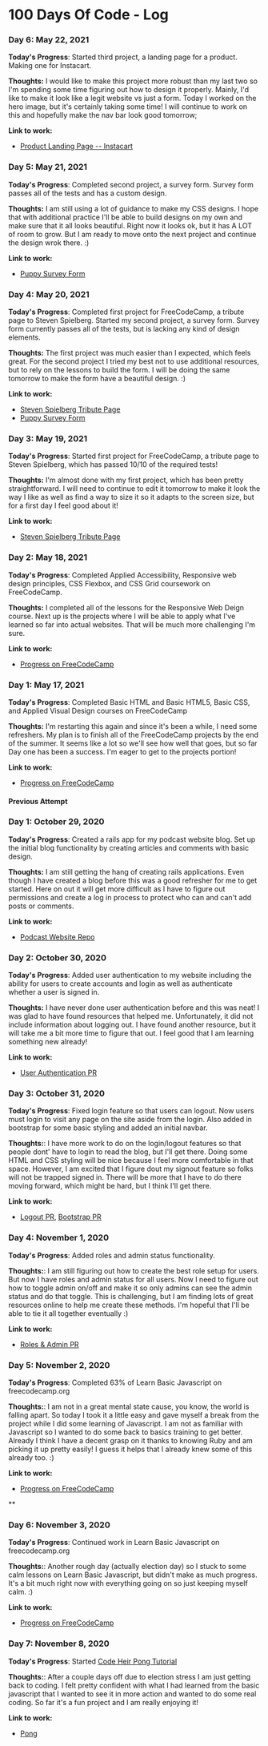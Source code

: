 # 100 Days Of Code - Log
### Day 6: May 22, 2021

**Today's Progress**: Started third project, a landing page for a product. Making one for Instacart.

**Thoughts:** I would like to make this project more robust than my last two so I'm spending some time figuring out how to design it properly. Mainly, I'd like to make it look like a legit website vs just a form. Today I worked on the hero image, but it's certainly taking some time! I will continue to work on this and hopefully make the nav bar look good tomorrow;

**Link to work:** 
+ [Product Landing Page -- Instacart](https://codepen.io/bradwee/pen/oNZZPNN)

### Day 5: May 21, 2021

**Today's Progress**: Completed second project, a survey form. Survey form passes all of the tests and has a custom design.

**Thoughts:** I am still using a lot of guidance to make my CSS designs. I hope that with additional practice I'll be able to build designs on my own and make sure that it all looks beautiful. Right now it looks ok, but it has A LOT of room to grow. But I am ready to move onto the next project and continue the design wrok there. :) 

**Link to work:** 
+ [Puppy Survey Form](https://codepen.io/bradwee/pen/gOmgKKJ)

### Day 4: May 20, 2021

**Today's Progress**: Completed first project for FreeCodeCamp, a tribute page to Steven Spielberg. Started my second project, a survey form. Survey form currently passes all of the tests, but is lacking any kind of design elements.

**Thoughts:** The first project was much easier than I expected, which feels great. For the second project I tried my best not to use additional resources, but to rely on the lessons to build the form. I will be doing the same tomorrow to make the form have a beautiful design. :) 

**Link to work:** 
+ [Steven Spielberg Tribute Page](https://codepen.io/bradwee/pen/mdWOgmp)
+ [Puppy Survey Form](https://codepen.io/bradwee/pen/gOmgKKJ)

### Day 3: May 19, 2021

**Today's Progress**: Started first project for FreeCodeCamp, a tribute page to Steven Spielberg, which has passed 10/10 of the required tests!

**Thoughts:** I'm almost done with my first project, which has been pretty straightforward. I will need to continue to edit it tomorrow to make it look the way I like as well as find a way to size it so it adapts to the screen size, but for a first day I feel good about it!

**Link to work:** 
+ [Steven Spielberg Tribute Page](https://codepen.io/bradwee/pen/mdWOgmp)

### Day 2: May 18, 2021

**Today's Progress**: Completed Applied Accessibility, Responsive web design principles, CSS Flexbox, and CSS Grid coursework on FreeCodeCamp.

**Thoughts:** I completed all of the lessons for the Responsive Web Deign course. Next up is the projects where I will be able to apply what I've learned so far into actual websites. That will be much more challenging I'm sure. 

**Link to work:** 
+ [Progress on FreeCodeCamp](https://www.freecodecamp.org/bradwee)

### Day 1: May 17, 2021

**Today's Progress**: Completed Basic HTML and Basic HTML5, Basic CSS, and Applied Visual Design courses on FreeCodeCamp

**Thoughts:** I'm restarting this again and since it's been a while, I need some refreshers. My plan is to finish all of the FreeCodeCamp projects by the end of the summer. It seems like a lot so we'll see how well that goes, but so far Day one has been a success. I'm eager to get to the projects portion!

**Link to work:** 
+ [Progress on FreeCodeCamp](https://www.freecodecamp.org/bradwee)

#### Previous Attempt
### Day 1: October 29, 2020

**Today's Progress**: Created a rails app for my podcast website blog. Set up the initial blog functionality by creating articles and comments with basic design.

**Thoughts:** I am still getting the hang of creating rails applications. Even though I have created a blog before this was a good refresher for me to get started. Here on out it will get more difficult as I have to figure out permissions and create a log in process to protect who can and can't add posts or comments.

**Link to work:** 
+ [Podcast Website Repo](https://github.com/bradweee/liked_it_website)

### Day 2: October 30, 2020

**Today's Progress**: Added user authentication to my website including the ability for users to create accounts and login as well as authenticate whether a user is signed in.

**Thoughts:** I have never done user authentication before and this was neat! I was glad to have found resources that helped me. Unfortunately, it did not include information about logging out. I have found another resource, but it will take me a bit more time to figure that out. I feel good that I am learning something new already!

**Link to work:** 
+ [User Authentication PR](https://github.com/bradweee/liked_it_website/pull/1)

### Day 3: October 31, 2020

**Today's Progress**: Fixed login feature so that users can logout. Now users must login to visit any page on the site aside from the login. Also added in bootstrap for some basic styling and added an initial navbar.

**Thoughts:**: I have more work to do on the login/logout features so that people dont' have to login to read the blog, but I'll get there. Doing some HTML and CSS styling will be nice because I feel more comfortable in that space. However, I am excited that I figure dout my signout feature so folks will not be trapped signed in. There will be more that I have to do there moving forward, which might be hard, but I think I'll get there. 

**Link to work:** 
+ [Logout PR](https://github.com/bradweee/liked_it_website/pull/2), [Bootstrap PR](https://github.com/bradweee/liked_it_website/pull/3)

### Day 4: November 1, 2020

**Today's Progress**: Added roles and admin status functionality.

**Thoughts:**: I am still figuring out how to create the best role setup for users. But now I have roles and admin status for all users. Now I need to figure out how to toggle admin on/off and make it so only admins can see the admin status and do that toggle. This is challenging, but I am finding lots of great resources online to help me create these methods. I'm hopeful that I'll be able to tie it all together eventually :) 

**Link to work:** 
+ [Roles & Admin PR](https://github.com/bradweee/liked_it_website/pull/4)

### Day 5: November 2, 2020

**Today's Progress**: Completed 63% of Learn Basic Javascript on freecodecamp.org

**Thoughts:**: I am not in a great mental state cause, you know, the world is falling apart. So today I took it a little easy and gave myself a break from the project while I did some learning of Javascript. I am not as familiar with Javascript so I wanted to do some back to basics training to get better. Already I think I have a decent grasp on it thanks to knowing Ruby and am picking it up pretty easily! I guess it helps that I already knew some of this already too. :) 

**Link to work:** 
+ [Progress on FreeCodeCamp](https://www.freecodecamp.org/bradwee)

**

### Day 6: November 3, 2020

**Today's Progress**: Continued work in Learn Basic Javascript on freecodecamp.org

**Thoughts:**: Another rough day (actually election day) so I stuck to some calm lessons on Learn Basic Javascript, but didn't make as much progress. It's a bit much right now with everything going on so just keeping myself calm. :) 

**Link to work:** 
+ [Progress on FreeCodeCamp](https://www.freecodecamp.org/bradwee)

### Day 7: November 8, 2020

**Today's Progress**: Started [Code Heir Pong Tutorial](https://codeheir.com/2019/02/04/how-to-code-pong-1972-1/)

**Thoughts:**: After a couple days off due to election stress I am just getting back to coding. I felt pretty confident with what I had learned from the basic javascript that I wanted to see it in more action and wanted to do some real coding. So far it's a fun project and I am really enjoying it!

**Link to work:** 
+ [Pong]()


